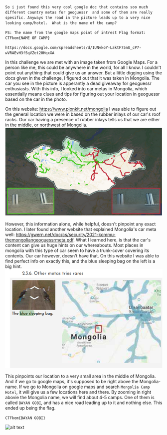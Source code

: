 `So i just found this very cool google doc that contains soo much different country metas for geoguessr 
and some of them are really spesific. Anyways the road in the picture leads up to a very nice looking camp/hotel. 
What is the name of the camp?`

`PS: The name from the google maps point of intrest Flag format: CTFkom{NAME OF CAMP}`

`https://docs.google.com/spreadsheets/d/1UNvkoY-LaktF75nU_cP7-wVRAEvH3fSqVZet20HqxXA`

In this challenge we are met with an image taken from Google Maps. For a person like me, this could be anywhere in the world,
for all I know. I couldn't point out anything that could give us an answer. But a little digging using the docs given in
the challenge, I figured out that it was taken in Mongolia. The car you see in the picture is apperantly a dead giveaway
for geoguessr enthusiasts. With this info, I looked into car metas in Mongolia, which essentially means clues and tips
for figuring out your location in geoguessr based on the car in the photo. 

On this website: https://www.plonkit.net/mongolia I was able to figure out the general location we were in based on the
rubber inlays of our car's roof racks. Our car having a presence of rubber inlays tells us that we are either in the middle,
or northwest of Mongolia.
![alt text](./rack.png)

However, this information alone, while helpful, doesn't pinpoint any exact location. I later found another website that
explained Mongolia's car meta well: https://gwern.net/doc/cs/security/2021-kommu-themongoliangeoguessrmeta.pdf.
What I learned here, is that the car's content can give us huge hints on our whereabouts. Most places in mongolia with this
type of car seem to have a trunk-cover covering its contents. Our car however, doesn't have that. On this website I was able
to find perfect info on exactly this, and the blue sleeping bag on the left is a big hint.
![alt text](./bag.png)

This pinpoints our location to a very small area in the middle of Mongolia. And if we go to google maps, it's supposed to be
right above the Mongolia-name. If we go to Mongolia on google maps and search `Mongolia Camp Hotel`, it will give us
a few locations here and there. By zooming in right abovie the Mongolia name, we will find about 4-5 camps. One of them is
called `BAYAN GOBI`, and has a nice road leading up to it and nothing else. This ended up being the flag.

`CTFkom{BAYAN GOBI}`

![alt text](./zoom.gif)


